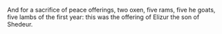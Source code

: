 And for a sacrifice of peace offerings, two oxen, five rams, five he goats, five lambs of the first year: this was the offering of Elizur the son of Shedeur.
